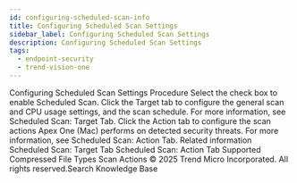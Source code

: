 ```yaml
---
id: configuring-scheduled-scan-info
title: Configuring Scheduled Scan Settings
sidebar_label: Configuring Scheduled Scan Settings
description: Configuring Scheduled Scan Settings
tags:
  - endpoint-security
  - trend-vision-one
---
```


 Configuring Scheduled Scan Settings Procedure Select the check box to enable Scheduled Scan. Click the Target tab to configure the general scan and CPU usage settings, and the scan schedule. For more information, see Scheduled Scan: Target Tab. Click the Action tab to configure the scan actions Apex One (Mac) performs on detected security threats. For more information, see Scheduled Scan: Action Tab. Related information Scheduled Scan: Target Tab Scheduled Scan: Action Tab Supported Compressed File Types Scan Actions © 2025 Trend Micro Incorporated. All rights reserved.Search Knowledge Base